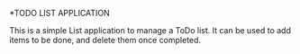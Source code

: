 *TODO LIST APPLICATION

This is a simple List application to manage a ToDo list. It can be used to add items to be done, and delete them once completed.